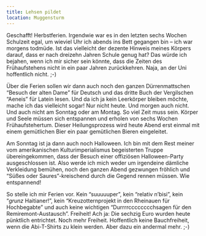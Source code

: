 ```yaml
---
title: Lehsen pildet
location: Muggensturm
---
```

Geschafft! Herbstferien. Irgendwie war es in den letzten sechs Wochen Schulzeit egal, um wieviel Uhr ich abends ins Bett gegangen bin – ich war morgens todmüde. Ist das vielleicht der dezente Hinweis meines Körpers darauf, dass er nach dreizehn Jahren Schule genug hat? Das würde ich bejahen, wenn ich mir sicher sein könnte, dass die Zeiten des Frühaufstehens nicht in ein paar Jahren zurückkehren. Naja, an der Uni hoffentlich nicht. ;-)

Über die Ferien sollen wir dann auch noch den ganzen Dürrenmattschen “Besuch der alten Dame” für Deutsch und das dritte Buch der Vergilschen “Aeneis” für Latein lesen. Und da ich ja kein Leerkörper bleiben möchte, mache ich das vielleicht sogar! Nur nicht heute. Und morgen auch nicht. Und auch nicht am Sonntag oder am Montag. So viel Zeit muss sein. Körper und Seele müssen sich entspannen und erholen von sechs Wochen Frühaufstehertum. Dieser Heilungsprozess wird heute Abend erst einmal mit einem gemütlichen Bier ein paar gemütlichen Bieren eingeleitet.

Am Sonntag ist ja dann auch noch Halloween. Ich bin mit dem Rest meiner vom amerikanischen Kulturimperialismus begeisterten Truppe übereingekommen, dass der Besuch einer offiziösen Halloween-Party ausgeschlossen ist. Also werde ich mich weder um irgendeine dämliche Verkleidung bemühen, noch den ganzen Abend gezwungen fröhlich und “Süßes oder Saures”-kreischend durch die Gegend rennen müssen. Wie entspannend!

So stelle ich mir Ferien vor. Kein “suuuuuper”, kein “relativ n’bisi”, kein “*grunz* Haitianer!”, kein “Kreuzotternprojekt in den Rheinauen für Hochbegabte” und auch keine wichtigen “Durrrrcccccccchsagen für den Remiremont-Austausch”. Freiheit! Ach ja: Die sechzig Euro wurden heute pünktlich entrichtet. Noch mehr Freiheit. Hoffentlich keine Bauchfreiheit, wenn die Abi-T-Shirts zu klein werden. Aber dazu ein andermal mehr. ;-)
